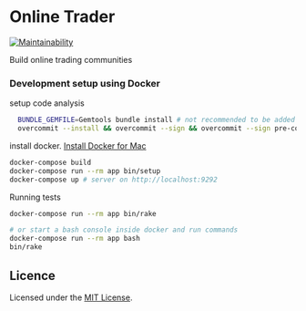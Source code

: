 # Online Trader

[![Maintainability](https://api.codeclimate.com/v1/badges/a9e233125e997a03e374/maintainability)](https://codeclimate.com/github/grantspeelman/online_trader/maintainability)

Build online trading communities

### Development setup using Docker

setup code analysis 

```bash
  BUNDLE_GEMFILE=Gemtools bundle install # not recommended to be added to Gemfile
  overcommit --install && overcommit --sign && overcommit --sign pre-commit
```

install docker. [Install Docker for Mac](https://docs.docker.com/docker-for-mac/install/)

```bash
docker-compose build
docker-compose run --rm app bin/setup
docker-compose up # server on http://localhost:9292
```

Running tests
```bash
docker-compose run --rm app bin/rake

# or start a bash console inside docker and run commands
docker-compose run --rm app bash
bin/rake
```

## Licence

Licensed under the [MIT License](LICENCE.md).